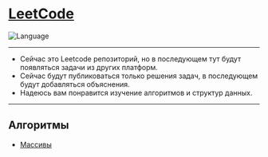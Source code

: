# [LeetCode](https://leetcode.com/studyplan/top-interview-150/)

![Language](https://img.shields.io/badge/language-Python-blue.svg)&nbsp;

____
* Сейчас это Leetcode репозиторий, но в последующем тут будут появляться задачи из других платформ. 
* Сейчас будут публиковаться только решения задач, в последующем будут добавляться объяснения.
* Надеюсь вам понравится изучение алгоритмов и структур данных.

____

## Алгоритмы

* [Массивы]([https://github.com/PARTYNEXTDOORS/LeetCode-Solutions#array](https://github.com/PARTYNEXTDOORS/Algorithms/tree/main/Array))
